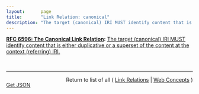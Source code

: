 ```yaml
---
layout:      page
title:       "Link Relation: canonical"
description: "The target (canonical) IRI MUST identify content that is either duplicative or a superset of the content at the context (referring) IRI."
---
```


**[RFC 6596: The Canonical Link Relation](/specs/IETF/RFC/6596 "RFC 5988 specifies a way to define relationships between links on the web. This document describes a new type of such a relationship, &#34;canonical&#34;, to designate an Internationalized Resource Identifier (IRI) as preferred over resources with duplicative content."):** [The target (canonical) IRI MUST identify content that is either duplicative or a superset of the content at the context (referring) IRI.](http://tools.ietf.org/html/rfc6596#section-3 "Read documentation for Link Relation &#34;canonical&#34;")

<br/>
<hr/>

<p style="float : left"><a href="canonical.json" title="Get JSON representing this particular Web Concept">Get JSON</a></p>
<p style="text-align: right">Return to list of all ( <a href="../link-relations">Link Relations</a> | <a href="../">Web Concepts</a> )</p>
